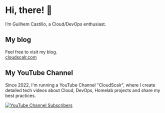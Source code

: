 # Hi, there! 👋
I’m Guilhem Castillo, a Cloud/DevOps enthusiast.

## My blog

Feel free to visit my blog.</br>
[cloudscalr.com](https://cloudscalr.com)

## My YouTube Channel

Since 2022, I'm running a YouTube Channel "CloudScalr", where I create detailed tech videos about Cloud, DevOps, Homelab projects and share my best practices.

[![YouTube Channel Subscribers](https://img.shields.io/youtube/channel/subscribers/UCEaf-13dkeyYxn3eAxVeu8Q?label=Watch%20me%20on%20YouTube&logo=youtube&logoColor=red&style=flat)](https://www.youtube.com/channel/UCEaf-13dkeyYxn3eAxVeu8Q/featured)


<!--
**KasteM34/KasteM34** is a ✨ _special_ ✨ repository because its `README.md` (this file) appears on your GitHub profile.

Here are some ideas to get you started:

- 🔭 I’m currently working on ...
- 🌱 I’m currently learning ...
- 👯 I’m looking to collaborate on ...
- 🤔 I’m looking for help with ...
- 💬 Ask me about ...
- 📫 How to reach me: ...
- 😄 Pronouns: ...
- ⚡ Fun fact: ...
-->

